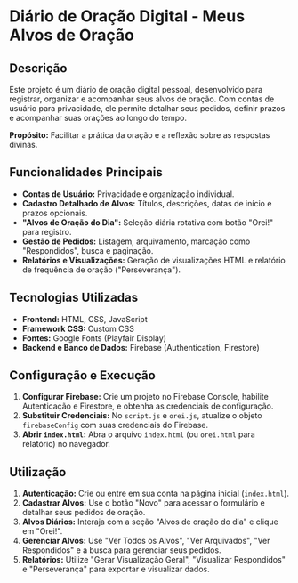 # Diário de Oração Digital - Meus Alvos de Oração

## Descrição

Este projeto é um diário de oração digital pessoal, desenvolvido para registrar, organizar e acompanhar seus alvos de oração. Com contas de usuário para privacidade, ele permite detalhar seus pedidos, definir prazos e acompanhar suas orações ao longo do tempo.

**Propósito:** Facilitar a prática da oração e a reflexão sobre as respostas divinas.

## Funcionalidades Principais

*   **Contas de Usuário:** Privacidade e organização individual.
*   **Cadastro Detalhado de Alvos:** Títulos, descrições, datas de início e prazos opcionais.
*   **"Alvos de Oração do Dia":** Seleção diária rotativa com botão "Orei!" para registro.
*   **Gestão de Pedidos:** Listagem, arquivamento, marcação como "Respondidos", busca e paginação.
*   **Relatórios e Visualizações:** Geração de visualizações HTML e relatório de frequência de oração ("Perseverança").

## Tecnologias Utilizadas

*   **Frontend:** HTML, CSS, JavaScript
*   **Framework CSS:** Custom CSS
*   **Fontes:** Google Fonts (Playfair Display)
*   **Backend e Banco de Dados:** Firebase (Authentication, Firestore)

## Configuração e Execução

1.  **Configurar Firebase:** Crie um projeto no Firebase Console, habilite Autenticação e Firestore, e obtenha as credenciais de configuração.
2.  **Substituir Credenciais:** No `script.js` e `orei.js`, atualize o objeto `firebaseConfig` com suas credenciais do Firebase.
3.  **Abrir `index.html`:** Abra o arquivo `index.html` (ou `orei.html` para relatório) no navegador.

## Utilização

1.  **Autenticação:** Crie ou entre em sua conta na página inicial (`index.html`).
2.  **Cadastrar Alvos:** Use o botão "Novo" para acessar o formulário e detalhar seus pedidos de oração.
3.  **Alvos Diários:** Interaja com a seção "Alvos de oração do dia" e clique em "Orei!".
4.  **Gerenciar Alvos:** Use "Ver Todos os Alvos", "Ver Arquivados", "Ver Respondidos" e a busca para gerenciar seus pedidos.
5.  **Relatórios:** Utilize "Gerar Visualização Geral", "Visualizar Respondidos" e "Perseverança" para exportar e visualizar dados.
